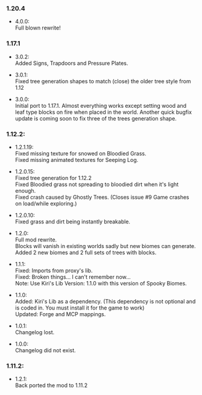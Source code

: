 ### 1.20.4
- 4.0.0:  
  Full blown rewrite!

### 1.17.1
- 3.0.2:  
  Added Signs, Trapdoors and Pressure Plates.

- 3.0.1:  
  Fixed tree generation shapes to match (close) the older tree style from 1.12

- 3.0.0:  
  Initial port to 1.17.1. Almost everything works except setting wood and leaf type blocks on fire when placed in the
  world.
  Another quick bugfix update is coming soon to fix three of the trees generation shape.

### 1.12.2:
- 1.2.1.19:  
  Fixed missing texture for snowed on Bloodied Grass.  
  Fixed missing animated textures for Seeping Log.

- 1.2.0.15:  
  Fixed tree generation for 1.12.2  
  Fixed Bloodied grass not spreading to bloodied dirt when it's light enough.  
  Fixed crash caused by Ghostly Trees. (Closes issue #9 Game crashes on load/while exploring.)

- 1.2.0.10:  
  Fixed grass and dirt being instantly breakable.

- 1.2.0:  
  Full mod rewrite.  
  Blocks will vanish in existing worlds sadly but new biomes can generate.  
  Added 2 new biomes and 2 full sets of trees with blocks.

- 1.1.1:  
  Fixed: Imports from proxy's lib.  
  Fixed: Broken things... I can't remember now...  
  Note: Use Kiri's Lib Version: 1.1.0 with this version of Spooky Biomes.

- 1.1.0:  
  Added: Kiri's Lib as a dependency. (This dependency is not optional and is coded in. You must install it for the game
  to work)  
  Updated: Forge and MCP mappings.

- 1.0.1:  
  Changelog lost.

- 1.0.0:  
  Changelog did not exist.

### 1.11.2:

- 1.2.1:  
  Back ported the mod to 1.11.2
